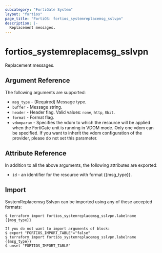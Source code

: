 ```yaml
---
subcategory: "FortiGate System"
layout: "fortios"
page_title: "FortiOS: fortios_systemreplacemsg_sslvpn"
description: |-
  Replacement messages.
---
```


# fortios_systemreplacemsg_sslvpn
Replacement messages.

## Argument Reference

The following arguments are supported:

* `msg_type` - (Required) Message type.
* `buffer` - Message string.
* `header` - Header flag. Valid values: `none`, `http`, `8bit`.
* `format` - Format flag.
* `vdomparam` - Specifies the vdom to which the resource will be applied when the FortiGate unit is running in VDOM mode. Only one vdom can be specified. If you want to inherit the vdom configuration of the provider, please do not set this parameter.


## Attribute Reference

In addition to all the above arguments, the following attributes are exported:
* `id` - an identifier for the resource with format {{msg_type}}.

## Import

SystemReplacemsg Sslvpn can be imported using any of these accepted formats:
```
$ terraform import fortios_systemreplacemsg_sslvpn.labelname {{msg_type}}

If you do not want to import arguments of block:
$ export "FORTIOS_IMPORT_TABLE"="false"
$ terraform import fortios_systemreplacemsg_sslvpn.labelname {{msg_type}}
$ unset "FORTIOS_IMPORT_TABLE"
```
